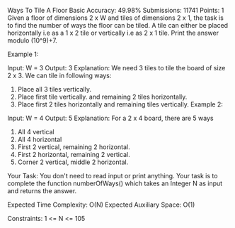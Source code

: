 Ways To Tile A Floor 
Basic Accuracy: 49.98% Submissions: 11741 Points: 1
Given a floor of dimensions 2 x W and tiles of dimensions 2 x 1, the task is to find the number of ways the floor can be tiled. A tile can either be placed horizontally i.e as a 1 x 2 tile or vertically i.e as 2 x 1 tile. Print the answer modulo (10^9)+7.

 

Example 1:

Input:
W = 3
Output:
3
Explanation:
We need 3 tiles to tile the board
of size  2 x 3. 
We can tile in following ways:
1) Place all 3 tiles vertically. 
2) Place first tile vertically.
and remaining 2 tiles horizontally.
3) Place first 2 tiles horizontally
and remaining tiles vertically.
Example 2:

Input:
W = 4
Output:
5
Explanation:
For a 2 x 4 board, there are 5 ways
1) All 4 vertical
2) All 4 horizontal
3) First 2 vertical, remaining
2 horizontal.
4) First 2 horizontal, remaining
2 vertical.
5) Corner 2 vertical, middle
2 horizontal.
 

Your Task:
You don't need to read input or print anything. Your task is to complete the function numberOfWays() which takes an Integer N as input and returns the answer.

 

Expected Time Complexity: O(N)
Expected Auxiliary Space: O(1)

 

Constraints:
1 <= N <= 105
